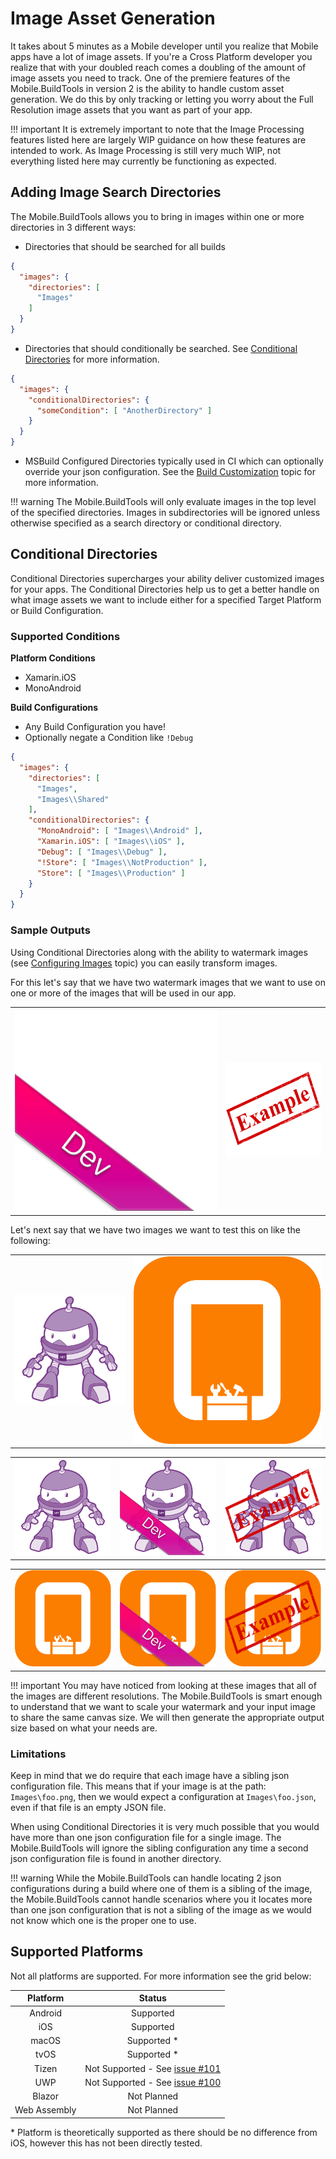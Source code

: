 # Image Asset Generation

It takes about 5 minutes as a Mobile developer until you realize that Mobile apps have a lot of image assets. If you're a Cross Platform developer you realize that with your doubled reach comes a doubling of the amount of image assets you need to track. One of the premiere features of the Mobile.BuildTools in version 2 is the ability to handle custom asset generation. We do this by only tracking or letting you worry about the Full Resolution image assets that you want as part of your app.

!!! important
    It is extremely important to note that the Image Processing features listed here are largely WIP guidance on how these features are intended to work. As Image Processing is still very much WIP, not everything listed here may currently be functioning as expected.

## Adding Image Search Directories

The Mobile.BuildTools allows you to bring in images within one or more directories in 3 different ways:

- Directories that should be searched for all builds
```json
{
  "images": {
    "directories": [
      "Images"
    ]
  }
}
```

- Directories that should conditionally be searched. See [Conditional Directories](#conditional-directories) for more information.
```json
{
  "images": {
    "conditionalDirectories": {
      "someCondition": [ "AnotherDirectory" ]
    }
  }
}
```

- MSBuild Configured Directories typically used in CI which can optionally override your json configuration. See the [Build Customization](build-customization.md) topic for more information.

!!! warning
    The Mobile.BuildTools will only evaluate images in the top level of the specified directories. Images in subdirectories will be ignored unless otherwise specified as a search directory or conditional directory.

## Conditional Directories

Conditional Directories supercharges your ability deliver customized images for your apps. The Conditional Directories help us to get a better handle on what image assets we want to include either for a specified Target Platform or Build Configuration.

### Supported Conditions

**Platform Conditions**

- Xamarin.iOS
- MonoAndroid

**Build Configurations**

- Any Build Configuration you have!
- Optionally negate a Condition like `!Debug`

```json
{
  "images": {
    "directories": [
      "Images",
      "Images\\Shared"
    ],
    "conditionalDirectories": {
      "MonoAndroid": [ "Images\\Android" ],
      "Xamarin.iOS": [ "Images\\iOS" ],
      "Debug": [ "Images\\Debug" ],
      "!Store": [ "Images\\NotProduction" ],
      "Store": [ "Images\\Production" ]
    }
  }
}
```

### Sample Outputs

Using Conditional Directories along with the ability to watermark images (see [Configuring Images](configuring-images.md) topic) you can easily transform images.

For this let's say that we have two watermark images that we want to use on one or more of the images that will be used in our app.

| | |
|-|-|
| ![Dev Badge](/assets/samples/beta-version.png "beta version") | ![Example](/assets/samples/example.png "Example") |

Let's next say that we have two images we want to test this on like the following:

| | |
|-|-|
| ![.NET Bot](/assets/samples/dotnetbot.png "dotnetbot") | ![Mobile.BuildTools](/assets/samples/icon.png "Mobile.BuildTools") |

| | | |
|-|-|-|
| ![.NET Bot](/assets/samples/dotnetbot.png "dotnetbot") | ![.NET Bot - Dev](/assets/samples/dotnetbot-beta.png "dotnetbot - dev") | ![.NET Bot - Example](/assets/samples/dotnetbot-example.png "dotnetbot - Example") |

| | | |
|-|-|-|
| ![Mobile.BuildTools](/assets/samples/icon.png "Mobile.BuildTools") | ![Mobile.BuildTools - Dev](/assets/samples/icon-beta.png "Mobile.BuildTools - Dev") | ![Mobile.BuildTools - Example](/assets/samples/icon-example.png "Mobile.BuildTools - Example") |

!!! important
    You may have noticed from looking at these images that all of the images are different resolutions. The Mobile.BuildTools is smart enough to understand that we want to scale your watermark and your input image to share the same canvas size. We will then generate the appropriate output size based on what your needs are.

### Limitations

Keep in mind that we do require that each image have a sibling json configuration file. This means that if your image is at the path: `Images\foo.png`, then we would expect a configuration at `Images\foo.json`, even if that file is an empty JSON file.

When using Conditional Directories it is very much possible that you would have more than one json configuration file for a single image. The Mobile.BuildTools will ignore the sibling configuration any time a second json configuration file is found in another directory.

!!! warning
    While the Mobile.BuildTools can handle locating 2 json configurations during a build where one of them is a sibling of the image, the Mobile.BuildTools cannot handle scenarios where you it locates more than one json configuration that is not a sibling of the image as we would not know which one is the proper one to use.

## Supported Platforms

Not all platforms are supported. For more information see the grid below:

| Platform | Status |
|:--------:|:------:|
| Android | Supported |
| iOS | Supported |
| macOS | Supported * |
| tvOS | Supported * |
| Tizen | Not Supported - See [issue #101](https://github.com/dansiegel/Mobile.BuildTools/issues/101) |
| UWP | Not Supported - See [issue #100](https://github.com/dansiegel/Mobile.BuildTools/issues/100) |
| Blazor | Not Planned |
| Web Assembly | Not Planned |

\* Platform is theoretically supported as there should be no difference from iOS, however this has not been directly tested.